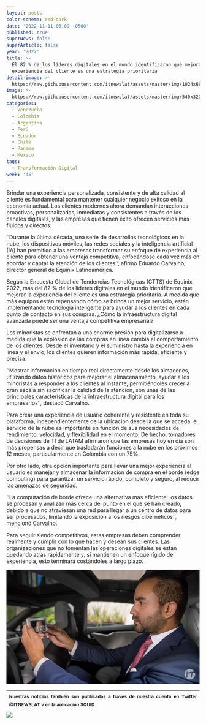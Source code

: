 ```yaml
---
layout: posts
color-schema: red-dark
date: '2022-11-11 06:09 -0500'
published: true
superNews: false
superArticle: false
year: '2022'
title: >-
  El 82 % de los líderes digitales en el mundo identificaron que mejorar la
  experiencia del cliente es una estrategia prioritaria
detail-image: >-
  https://raw.githubusercontent.com/itnewslat/assets/master/img/1024x680/videollamada-desde-el-cel-g.jpg
image: >-
  https://raw.githubusercontent.com/itnewslat/assets/master/img/540x320/videollamada-desde-el-cel-p.jpg
categories:
  - Venezuela
  - Colombia
  - Argentina
  - Perú
  - Ecuador
  - Chile
  - Panama
  - Mexico
tags:
  - Transformación Digital
week: '45'
---
```

Brindar una experiencia personalizada, consistente y de alta calidad al cliente es fundamental para mantener cualquier negocio exitoso en la economía actual. Los clientes modernos ahora demandan interacciones proactivas, personalizadas, inmediatas y consistentes a través de los canales digitales, y las empresas que tienen éxito ofrecen servicios más fluidos y directos. 

‘’Durante la última década, una serie de desarrollos tecnológicos en la nube, los dispositivos móviles, las redes sociales y la inteligencia artificial (IA) han permitido a las empresas transformar su enfoque de experiencia al cliente para obtener una ventaja competitiva, enfocándose cada vez más en abordar y captar la atención de los clientes’’, afirmo Eduardo Carvalho, director general de Equinix Latinoamérica. 

Según la Encuesta Global de Tendencias Tecnológicas (GTTS) de Equinix 2022, más del 82 % de los líderes digitales en el mundo identificaron que mejorar la experiencia del cliente es una estrategia prioritaria. A medida que más equipos están repensando cómo se brinda un mejor servicio, están implementando tecnología inteligente para ayudar a los clientes en cada punto de contacto en sus compras. 
 ¿Cómo la infraestructura digital avanzada puede ser una ventaja competitiva empresarial?

Los minoristas se enfrentan a una enorme presión para digitalizarse a medida que la explosión de las compras en línea cambia el comportamiento de los clientes. Desde el inventario y el suministro hasta la experiencia en línea y el envío, los clientes quieren información más rápida, eficiente y precisa. 

‘’Mostrar información en tiempo real directamente desde los almacenes, utilizando datos históricos para mejorar el almacenamiento, ayudar a los minoristas a responder a los clientes al instante, permitiéndoles crecer a gran escala sin sacrificar la calidad de la atención, son unas de las principales características de la infraestructura digital para los empresarios’’, destacó Carvalho. 

Para crear una experiencia de usuario coherente y resistente en toda su plataforma, independientemente de la ubicación desde la que se acceda, el servicio de la nube es importante en función de sus necesidades de rendimiento, velocidad, y flexibilidad en el momento.  De hecho, tomadores de decisiones de TI de LATAM afirmaron que las empresas hoy en día son más propensas a decir que trasladarán funciones a la nube en los próximos 12 meses, particularmente en Colombia con un 75%.

Por otro lado, otra opción importante para llevar una mejor experiencia al usuario es manejar y almacenar la información de compra en el borde (edge computing) para garantizar un servicio rápido, completo y seguro, al reducir las amenazas de seguridad. 

‘’La computación de borde ofrece una alternativa más eficiente: los datos se procesan y analizan más cerca del punto en el que se han creado, debido a que no atraviesan una red para llegar a un centro de datos para ser procesados, limitando la exposición a los riesgos cibernéticos’’, mencionó Carvalho.

Para seguir siendo competitivos, estas empresas deben comprender realmente y cumplir con lo que hacen y desean sus clientes.  Las organizaciones que no fomentan las operaciones digitales se están quedando atrás rápidamente y, si mantienen un enfoque rígido de experiencia, esto terminará costándoles a largo plazo.

![](https://raw.githubusercontent.com/itnewslat/assets/master/img/540x320/videollamada-desde-el-cel-p.jpg)

<table style="height: 42px;" width="569">
<tbody>
<tr>
<td style="text-align: justify;"><sub><strong>Nuestras noticias también son publicadas a través de nuestra cuenta en Twitter <a href="https://twitter.com/itnewslat?lang=es">@ITNEWSLAT</a> y en la aplicación <a href="https://squidapp.co/en/">SQUID</a></strong></sub></td>
</tr>
</tbody>
</table>

<img src="https://tracker.metricool.com/c3po.jpg?hash=56f88a41e39ab42c063cc51676587a04"/>